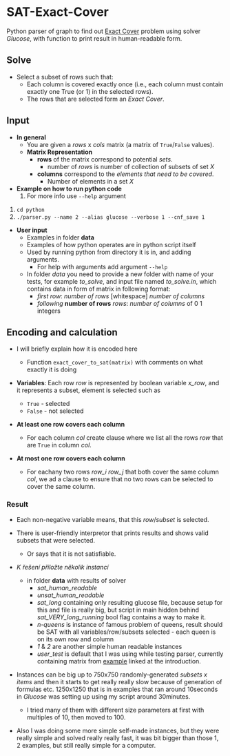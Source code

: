 # SAT-Exact-Cover
Python parser of graph to find out [Exact Cover](https://en.wikipedia.org/wiki/Exact_cover) problem using solver *Glucose*, with function to print result in human-readable form.

## Solve
- Select a subset of rows such that:
    - Each column is covered exactly once (i.e., each column must contain exactly one True (or 1) in the selected rows).
    - The rows that are selected form an *Exact Cover*.

## Input
- **In general**
    - You are given a *rows* x *cols* matrix (a matrix of `True`/`False` values).
    - **Matrix Representation**
        - **rows** of the matrix correspond to potential *sets*.
            - number of *rows* is number of collection of subsets of set *X*
        - **columns** correspond to the *elements that need to be covered*.
            - Number of elements in a set *X*
- **Example on how to run python code**
    1. For more info use `--help` argument

1. `cd python`
2. `./parser.py --name 2 --alias glucose --verbose 1 --cnf_save 1`


- **User input**
    - Examples in folder **data**
    - Examples of how python operates are in python script itself
    - Used by running python from directory it is in, and adding arguments.
        - For help with arguments add argument `--help`
    - In folder *data* you need to provide a new folder with name of your tests, for example *to_solve*,
    and input file named *to_solve.in*, which contains data in form of matrix in following format:
        - *first row*: *number of rows* [whitespace] *number of columns*
        - *following* **number of rows** *rows*: *number of columns* of 0 1 integers
 
## Encoding and calculation
- I will briefly explain how it is encoded here
    - Function `exact_cover_to_sat(matrix)` with comments on what exactly it is doing
- **Variables**: Each row *row* is represented by boolean variable *x_row*, and it represents a subset, element is selected such as
    - `True` - selected
    - `False` - not selected
     
- **At least one row covers each column**
    - For each column *col* create clause where we list all the rows *row* that are `True` in column *col*.

- **At most one row covers each column**
    - For eachany two rows *row_i* *row_j* that both cover the same column *col*, we ad a clause
    to ensure that no two rows can be selected to cover the same column.

### Result
- Each non-negative variable means, that this *row*/*subset* is selected.
- There is user-friendly interpretor that prints results and shows valid subsets that were selected.
    -  Or says that it is not satisfiable.
      
- *K řešení přiložte několik instancí*
    - in folder **data** with results of solver
        - *sat_human_readable*
        - *unsat_human_readable*
        - *sat_long* containing only resulting glucose file, because setup for this and file is really big,
            but script in main hidden behind *sat_VERY_long_running* bool flag contains a way to make it.
        - *n-queens* is instance of famous problem of queens, result should be SAT with all variables/row/subsets selected - each queen is on its own row and column
        - *1* & *2* are another simple human readable instances
        - *user_test* is default that I was using while testing parser, currently containing matrix from [example](https://en.wikipedia.org/wiki/Exact_cover#Detailed_example) linked at the introduction.

- Instances can be big up to 750x750 randomly-generated *subsets x items* and then it starts to get really really slow because of generation of formulas etc. 1250x1250 that is in examples that ran around 10seconds in *Glucose* was setting up using my script around 30minutes.
    - I tried many of them with different size parameters at first with multiples of 10, then moved to 100.
- Also I was doing some more simple self-made instances, but they were really simple and solved really really fast, it was bit bigger than those 1, 2 examples, but still really simple for a computer.